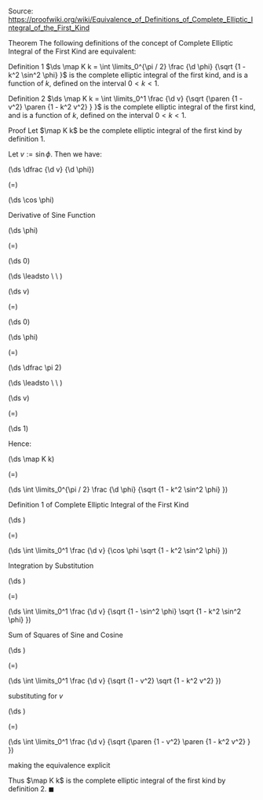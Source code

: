 # 

Source: https://proofwiki.org/wiki/Equivalence_of_Definitions_of_Complete_Elliptic_Integral_of_the_First_Kind



Theorem
The following definitions of the concept of Complete Elliptic Integral of the First Kind are equivalent:

Definition 1
$\ds \map K k = \int \limits_0^{\pi / 2} \frac {\d \phi} {\sqrt {1 - k^2 \sin^2 \phi} }$
is the complete elliptic integral of the first kind, and is a function of $k$, defined on the interval $0 < k < 1$.

Definition 2
$\ds \map K k = \int \limits_0^1 \frac {\d v} {\sqrt {\paren {1 - v^2} \paren {1 - k^2 v^2} } }$
is the complete elliptic integral of the first kind, and is a function of $k$, defined on the interval $0 < k < 1$.


Proof
Let $\map K k$ be the complete elliptic integral of the first kind by definition $1$.

Let $v := \sin \phi$.
Then we have:














\(\ds \dfrac {\d v} {\d \phi}\)

\(=\)







\(\ds \cos \phi\)





Derivative of Sine Function














\(\ds \phi\)

\(=\)







\(\ds 0\)














\(\ds \leadsto \ \ \)





\(\ds v\)

\(=\)







\(\ds 0\)




















\(\ds \phi\)

\(=\)







\(\ds \dfrac \pi 2\)














\(\ds \leadsto \ \ \)





\(\ds v\)

\(=\)







\(\ds 1\)










Hence:














\(\ds \map K k\)

\(=\)







\(\ds \int \limits_0^{\pi / 2} \frac {\d \phi} {\sqrt {1 - k^2 \sin^2 \phi} }\)





Definition 1 of Complete Elliptic Integral of the First Kind














\(\ds \)

\(=\)







\(\ds \int \limits_0^1 \frac {\d v} {\cos \phi \sqrt {1 - k^2 \sin^2 \phi} }\)





Integration by Substitution














\(\ds \)

\(=\)







\(\ds \int \limits_0^1 \frac {\d v} {\sqrt {1 - \sin^2 \phi} \sqrt {1 - k^2 \sin^2 \phi} }\)





Sum of Squares of Sine and Cosine














\(\ds \)

\(=\)







\(\ds \int \limits_0^1 \frac {\d v} {\sqrt {1 - v^2} \sqrt {1 - k^2 v^2} }\)





substituting for $v$














\(\ds \)

\(=\)







\(\ds \int \limits_0^1 \frac {\d v} {\sqrt {\paren {1 - v^2} \paren {1 - k^2 v^2} } }\)





making the equivalence explicit



 
Thus $\map K k$ is the complete elliptic integral of the first kind by definition $2$.
$\blacksquare$





